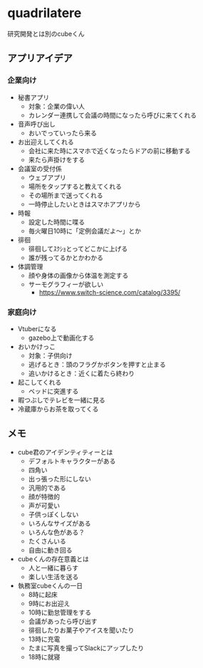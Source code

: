 
# quadrilatere

研究開発とは別のcubeくん

## アプリアイデア
### 企業向け
* 秘書アプリ
    * 対象：企業の偉い人
    * カレンダー連携して会議の時間になったら呼びに来てくれる
* 音声呼び出し
    * おいでっていったら来る
* お出迎えしてくれる
    * 会社に来た時にスマホで近くなったらドアの前に移動する
    * 来たら声掛けをする
* 会議室の受付係
    * ウェブアプリ
    * 場所をタップすると教えてくれる
    * その場所まで送ってくれる
    * 一時停止したいときはスマホアプリから
* 時報
    * 設定した時間に喋る
    * 毎火曜日10時に「定例会議だよ～」とか
* 徘徊
    * 徘徊してｽｸｼｮとってどこかに上げる
    * 誰が残ってるかとかわかる
* 体調管理
    * 顔や身体の画像から体温を測定する
    * サーモグラフィーが欲しい
        * https://www.switch-science.com/catalog/3395/
### 家庭向け
* Vtuberになる
    * gazebo上で動画化する
* おいかけっこ
    * 対象：子供向け
    * 逃げるとき：頭のフラグかボタンを押すと止まる
    * 追いかけるとき：近くに着たら終わり
* 起こしてくれる
    * ベッドに突進する
* 暇つぶしでテレビを一緒に見る
* 冷蔵庫からお茶を取ってくる


## メモ
* cube君のアイデンティティーとは
    * デフォルトキャラクターがある
    * 四角い
    * 出っ張った形にしない
    * 汎用的である
    * 顔が特徴的
    * 声が可愛い
    * 子供っぽくしない
    * いろんなサイズがある
    * いろんな色がある？
    * たくさんいる
    * 自由に動き回る
* cubeくんの存在意義とは
    * 人と一緒に暮らす
    * 楽しい生活を送る
* 執務室cubeくんの一日
    * 8時に起床
    * 9時にお出迎え
    * 10時に勤怠管理をする
    * 会議があったら呼び出す
    * 徘徊したりお菓子やアイスを聞いたり
    * 13時に充電
    * たまに写真を撮ってSlackにアップしたり
    * 18時に就寝